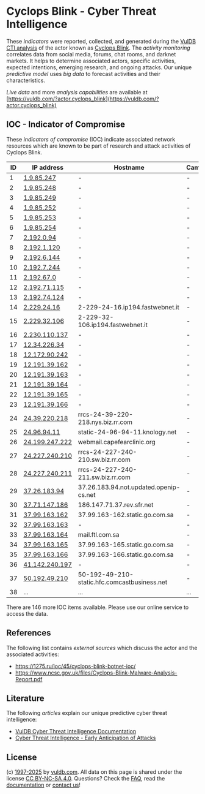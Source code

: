 # Cyclops Blink - Cyber Threat Intelligence

These _indicators_ were reported, collected, and generated during the [VulDB CTI analysis](https://vuldb.com/?kb.cti) of the actor known as [Cyclops Blink](https://vuldb.com/?actor.cyclops_blink). The _activity monitoring_ correlates data from social media, forums, chat rooms, and darknet markets. It helps to determine associated actors, specific activities, expected intentions, emerging research, and ongoing attacks. Our unique _predictive model_ uses _big data_ to forecast activities and their characteristics.

_Live data_ and more _analysis capabilities_ are available at [https://vuldb.com/?actor.cyclops_blink](https://vuldb.com/?actor.cyclops_blink)

## IOC - Indicator of Compromise

These _indicators of compromise_ (IOC) indicate associated network resources which are known to be part of research and attack activities of Cyclops Blink.

ID | IP address | Hostname | Campaign | Confidence
-- | ---------- | -------- | -------- | ----------
1 | [1.9.85.247](https://vuldb.com/?ip.1.9.85.247) | - | - | High
2 | [1.9.85.248](https://vuldb.com/?ip.1.9.85.248) | - | - | High
3 | [1.9.85.249](https://vuldb.com/?ip.1.9.85.249) | - | - | High
4 | [1.9.85.252](https://vuldb.com/?ip.1.9.85.252) | - | - | High
5 | [1.9.85.253](https://vuldb.com/?ip.1.9.85.253) | - | - | High
6 | [1.9.85.254](https://vuldb.com/?ip.1.9.85.254) | - | - | High
7 | [2.192.0.94](https://vuldb.com/?ip.2.192.0.94) | - | - | High
8 | [2.192.1.120](https://vuldb.com/?ip.2.192.1.120) | - | - | High
9 | [2.192.6.144](https://vuldb.com/?ip.2.192.6.144) | - | - | High
10 | [2.192.7.244](https://vuldb.com/?ip.2.192.7.244) | - | - | High
11 | [2.192.67.0](https://vuldb.com/?ip.2.192.67.0) | - | - | High
12 | [2.192.71.115](https://vuldb.com/?ip.2.192.71.115) | - | - | High
13 | [2.192.74.124](https://vuldb.com/?ip.2.192.74.124) | - | - | High
14 | [2.229.24.16](https://vuldb.com/?ip.2.229.24.16) | 2-229-24-16.ip194.fastwebnet.it | - | High
15 | [2.229.32.106](https://vuldb.com/?ip.2.229.32.106) | 2-229-32-106.ip194.fastwebnet.it | - | High
16 | [2.230.110.137](https://vuldb.com/?ip.2.230.110.137) | - | - | High
17 | [12.34.226.34](https://vuldb.com/?ip.12.34.226.34) | - | - | High
18 | [12.172.90.242](https://vuldb.com/?ip.12.172.90.242) | - | - | High
19 | [12.191.39.162](https://vuldb.com/?ip.12.191.39.162) | - | - | High
20 | [12.191.39.163](https://vuldb.com/?ip.12.191.39.163) | - | - | High
21 | [12.191.39.164](https://vuldb.com/?ip.12.191.39.164) | - | - | High
22 | [12.191.39.165](https://vuldb.com/?ip.12.191.39.165) | - | - | High
23 | [12.191.39.166](https://vuldb.com/?ip.12.191.39.166) | - | - | High
24 | [24.39.220.218](https://vuldb.com/?ip.24.39.220.218) | rrcs-24-39-220-218.nys.biz.rr.com | - | High
25 | [24.96.94.11](https://vuldb.com/?ip.24.96.94.11) | static-24-96-94-11.knology.net | - | High
26 | [24.199.247.222](https://vuldb.com/?ip.24.199.247.222) | webmail.capefearclinic.org | - | High
27 | [24.227.240.210](https://vuldb.com/?ip.24.227.240.210) | rrcs-24-227-240-210.sw.biz.rr.com | - | High
28 | [24.227.240.211](https://vuldb.com/?ip.24.227.240.211) | rrcs-24-227-240-211.sw.biz.rr.com | - | High
29 | [37.26.183.94](https://vuldb.com/?ip.37.26.183.94) | 37.26.183.94.not.updated.openip-cs.net | - | High
30 | [37.71.147.186](https://vuldb.com/?ip.37.71.147.186) | 186.147.71.37.rev.sfr.net | - | High
31 | [37.99.163.162](https://vuldb.com/?ip.37.99.163.162) | 37.99.163-162.static.go.com.sa | - | High
32 | [37.99.163.163](https://vuldb.com/?ip.37.99.163.163) | - | - | High
33 | [37.99.163.164](https://vuldb.com/?ip.37.99.163.164) | mail.ftl.com.sa | - | High
34 | [37.99.163.165](https://vuldb.com/?ip.37.99.163.165) | 37.99.163-165.static.go.com.sa | - | High
35 | [37.99.163.166](https://vuldb.com/?ip.37.99.163.166) | 37.99.163-166.static.go.com.sa | - | High
36 | [41.142.240.197](https://vuldb.com/?ip.41.142.240.197) | - | - | High
37 | [50.192.49.210](https://vuldb.com/?ip.50.192.49.210) | 50-192-49-210-static.hfc.comcastbusiness.net | - | High
38 | ... | ... | ... | ...

There are 146 more IOC items available. Please use our online service to access the data.

## References

The following list contains _external sources_ which discuss the actor and the associated activities:

* https://1275.ru/ioc/45/cyclops-blink-botnet-ioc/
* https://www.ncsc.gov.uk/files/Cyclops-Blink-Malware-Analysis-Report.pdf

## Literature

The following _articles_ explain our unique predictive cyber threat intelligence:

* [VulDB Cyber Threat Intelligence Documentation](https://vuldb.com/?kb.cti)
* [Cyber Threat Intelligence - Early Anticipation of Attacks](https://www.scip.ch/en/?labs.20201022)

## License

(c) [1997-2025](https://vuldb.com/?kb.changelog) by [vuldb.com](https://vuldb.com/?kb.about). All data on this page is shared under the license [CC BY-NC-SA 4.0](https://creativecommons.org/licenses/by-nc-sa/4.0/). Questions? Check the [FAQ](https://vuldb.com/?kb.faq), read the [documentation](https://vuldb.com/?kb) or [contact us](https://vuldb.com/?contact)!
